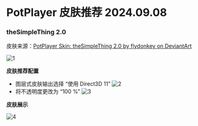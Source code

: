 # PotPlayer 皮肤推荐 2024.09.08

### theSimpleThing 2.0

皮肤来源：[PotPlayer Skin: theSimpleThing 2.0 by flydonkey on DeviantArt](https://www.deviantart.com/flydonkey/art/PotPlayer-Skin-theSimpleThing-2-0-444035536)

![1](https://i0.hdslb.com/bfs/new_dyn/69321d00b818c7dcffb2c54f7530504a549933280.png)

**皮肤推荐配置**

- 图层式皮肤输出选择 “使用 Direct3D 11”
   ![2](https://i0.hdslb.com/bfs/new_dyn/2e2d80d9ff82eb4782b578be69ee6d3e549933280.png)
- 将不透明度更改为 “100 %”
   ![3](https://i0.hdslb.com/bfs/new_dyn/289c5ed76921e92f6250054f1897a47f549933280.png)

**皮肤展示**

![4](https://i0.hdslb.com/bfs/new_dyn/0fa3c660c21ba99e48767f971dd08c3e549933280.png)